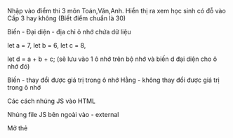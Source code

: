 Nhập vào điểm thi 3 môn Toán,Văn,Anh. Hiển thị ra xem học sinh có đỗ vào Cấp 3 hay không (Biết điểm chuẩn là 30)

Biến - Đại diện - địa chỉ ô nhớ chứa dữ liệu

let a = 7, let b = 6, let c = 8,

let d = a + b + c; (sẽ lưu vào 1 ô nhớ trên bộ nhớ và biến d đại diện cho ô nhớ đó)

Biến - thay đổi được giá trị trong ô nhớ
Hằng - không thay đổi được giá trị trong ô nhớ

Các cách nhúng JS vào HTML

Nhúng file JS bên ngoài vào <script src="đường dẫn file"></script> - external

Mở thẻ <script><script> và code vào bên trong đó - internal

Nhúng thẳng vào sự kiện của thẻ HTML - inline

Quy tắc - Bắt buộc phải làm theo Quy ước - Tự quy chuẩn để đồng bộ và dễ làm việc hơn

Coding Convention - camel: lạc đà - dayofmonth - dayOfMonth - chữ cái từ đầu tiên viết thường - Các từ sau chữ cái đầu viết hoa

- snake: con rắn
- day_of_month


let mathScore

const MULTIPLE_POINT
JS là ngôn ngữ kiểu động - dễ dãi

Number: Số
int: Số nguyên
float: số thực
String: Chuỗi - gồm nhiều kí tự
Nhận diện: "", '', ``
Tất cả dữ liệu người dùng nhập vào đều là string
Boolean: True hoặc False (1 hoặc 0)
TOÁN TỬ

Toán tử số học: +, -, *, /, % 
vd: a + b => +: toán tử, a,b: toán hạng
Toán tử gán: =; vd: c = a + b;
Toán tử so sánh: >,<,>=,<=, ==, ===, !=, !== 
=> Toán tử so sánh trả về boolean
== : so sánh giá trị
=== : so sánh giá trị và so sánh cả kiểu dữ liệu
Toán tử cộng chuỗi: nối chuỗi: 
"hello " + "abc" = "hello abc"
"hello" + 5 = "hello5"
ép kiểu: đổi chuỗi thành số

parseInt: Đưa về số nguyên
parseFloat: Đưa về số thực
Number: Đưa về số (dung lượng cao hơn float)
dùng + : viết tắt của Number